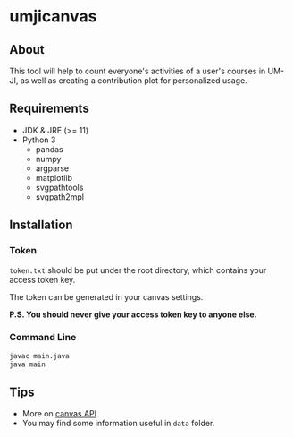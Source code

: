 # umjicanvas

## About

This tool will help to count everyone's activities of a user's courses in UM-JI, as well as creating a contribution plot for personalized usage.

## Requirements

- JDK & JRE (>= 11)
- Python 3
	- pandas
	- numpy
	- argparse
	- matplotlib
	- svgpathtools
	- svgpath2mpl

## Installation

### Token

`token.txt` should be put under the root directory, which contains your access token key.

The token can be generated in your canvas settings.

**P.S. You should never give your access token key to anyone else.**

### Command Line

```bash
javac main.java
java main
```

## Tips

- More on [canvas API](https://canvas.instructure.com/doc/api/index.html).
- You may find some information useful in `data` folder.